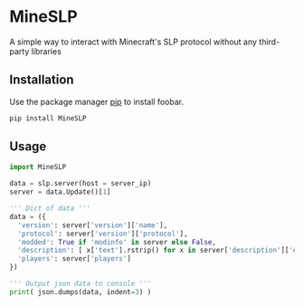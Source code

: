 # MineSLP
A simple way to interact with Minecraft's SLP protocol without any third-party libraries

## Installation

Use the package manager [pip](https://pip.pypa.io/en/stable/) to install foobar.

```bash
pip install MineSLP
```

## Usage

```python
import MineSLP

data = slp.server(host = server_ip)
server = data.Update()[1]

''' Dict of data '''
data = ({
  'version': server['version']['name'],
  'protocol': server['version']['protocol'],
  'modded': True if 'modinfo' in server else False,
  'description': [ x['text'].rstrip() for x in server['description']['extra'] ],
  'players': server['players']
})

''' Output json data to console '''
print( json.dumps(data, indent=3) )
```
